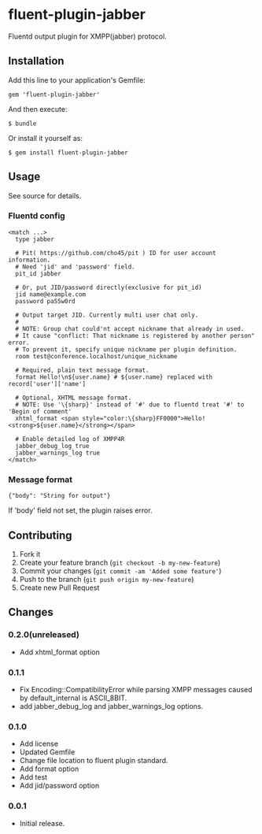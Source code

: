 # fluent-plugin-jabber

Fluentd output plugin for XMPP(jabber) protocol.

## Installation

Add this line to your application's Gemfile:

    gem 'fluent-plugin-jabber'

And then execute:

    $ bundle

Or install it yourself as:

    $ gem install fluent-plugin-jabber

## Usage

See source for details.

### Fluentd config

    <match ...>
      type jabber

      # Pit( https://github.com/cho45/pit ) ID for user account information.
      # Need 'jid' and 'password' field.
      pit_id jabber

      # Or, put JID/password directly(exclusive for pit_id)
      jid name@example.com
      password pa55w0rd

      # Output target JID. Currently multi user chat only.
      #
      # NOTE: Group chat could'nt accept nickname that already in used.
      # It cause "conflict: That nickname is registered by another person" error.
      # To prevent it, specify unique nickname per plugin definition.
      room test@conference.localhost/unique_nickname

      # Required, plain text message format.
      format Hello!\n${user.name} # ${user.name} replaced with record['user']['name']

	  # Optional, XHTML message format.
      # NOTE: Use '\{sharp}' instead of '#' due to fluentd treat '#' to 'Begin of comment'
	  xhtml_format <span style="color:\{sharp}FF0000">Hello!<strong>${user.name}</strong></span>

      # Enable detailed log of XMPP4R
      jabber_debug_log true
      jabber_warnings_log true
    </match>

### Message format

    {"body": "String for output"}

If 'body' field not set, the plugin raises error.

## Contributing

1. Fork it
2. Create your feature branch (`git checkout -b my-new-feature`)
3. Commit your changes (`git commit -am 'Added some feature'`)
4. Push to the branch (`git push origin my-new-feature`)
5. Create new Pull Request

## Changes

### 0.2.0(unreleased)

* Add xhtml_format option

### 0.1.1

* Fix Encoding::CompatibilityError while parsing XMPP messages caused by default_internal is ASCII_8BIT.
* add jabber_debug_log and jabber_warnings_log options.

### 0.1.0

* Add license
* Updated Gemfile
* Change file location to fluent plugin standard.
* Add format option
* Add test
* Add jid/password option

### 0.0.1

* Initial release.
